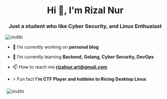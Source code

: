 <h1 align="center">Hi 👋, I'm Rizal Nur</h1>
<h3 align="center">Just a student who like Cyber Security, and Linux Enthusiast</h3>

<p align="left"> <img src="https://komarev.com/ghpvc/?username=rin4th&label=Profile%20views&color=0e75b6&style=flat" alt="rin4th" /> </p>

- 🔭 I’m currently working on **personal blog**

- 🌱 I’m currently learning **Backend, Golang, Cyber Security, DevOps**

- 📫 How to reach me **rizalnur.art@gmail.com**

- ⚡ Fun fact **I'm CTF Player and hobbies to Ricing Desktop Linux**

<!--<h3 align="left">Connect with me:</h3>
<p align="left">
</p> -->

<p>&nbsp;<img align="center" src="https://github-readme-stats.vercel.app/api?username=rin4th&show_icons=true&locale=en" alt="rin4th" /></p>
